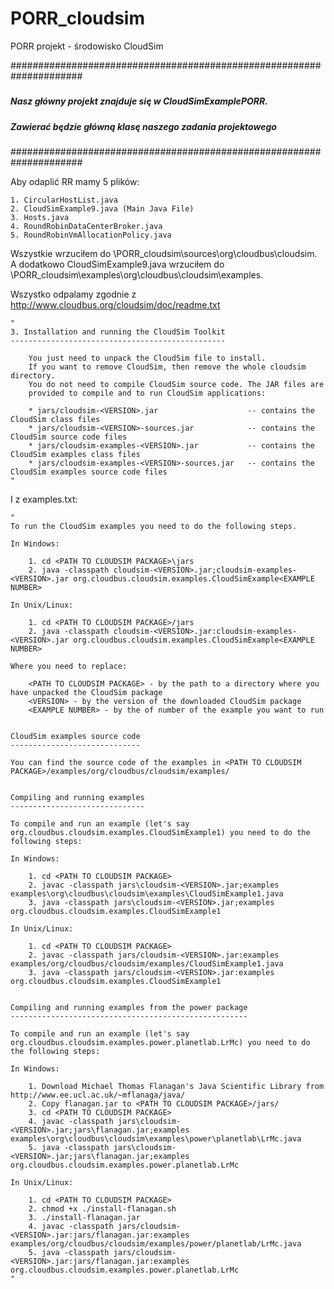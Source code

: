 # PORR_cloudsim
PORR projekt - środowisko CloudSim

#####################################################################
#####                                                           #####
##### Nasz główny projekt znajduje się w CloudSimExamplePORR.   #####
##### Zawierać będzie główną klasę naszego zadania projektowego #####
#####                                                           #####
#####################################################################


Aby odaplić RR mamy 5 plików: 

    1. CircularHostList.java
    2. CloudSimExample9.java (Main Java File)
    3. Hosts.java
    4. RoundRobinDataCenterBroker.java
    5. RoundRobinVmAllocationPolicy.java

Wszystkie wrzuciłem do \PORR_cloudsim\sources\org\cloudbus\cloudsim.
A dodatkowo CloudSimExample9.java wrzuciłem do \PORR_cloudsim\examples\org\cloudbus\cloudsim\examples.

Wszystko odpalamy zgodnie z http://www.cloudbus.org/cloudsim/doc/readme.txt

	"
	3. Installation and running the CloudSim Toolkit
	------------------------------------------------
	
		You just need to unpack the CloudSim file to install.
		If you want to remove CloudSim, then remove the whole cloudsim directory.
		You do not need to compile CloudSim source code. The JAR files are
		provided to compile and to run CloudSim applications:
	
		* jars/cloudsim-<VERSION>.jar                    -- contains the CloudSim class files
		* jars/cloudsim-<VERSION>-sources.jar            -- contains the CloudSim source code files
		* jars/cloudsim-examples-<VERSION>.jar           -- contains the CloudSim examples class files
		* jars/cloudsim-examples-<VERSION>-sources.jar   -- contains the CloudSim examples source code files
	"

I z examples.txt:

	"
	To run the CloudSim examples you need to do the following steps.

	In Windows:

		1. cd <PATH TO CLOUDSIM PACKAGE>\jars
		2. java -classpath cloudsim-<VERSION>.jar;cloudsim-examples-<VERSION>.jar org.cloudbus.cloudsim.examples.CloudSimExample<EXAMPLE NUMBER>

	In Unix/Linux:

		1. cd <PATH TO CLOUDSIM PACKAGE>/jars
		2. java -classpath cloudsim-<VERSION>.jar:cloudsim-examples-<VERSION>.jar org.cloudbus.cloudsim.examples.CloudSimExample<EXAMPLE NUMBER>

	Where you need to replace:

		<PATH TO CLOUDSIM PACKAGE> - by the path to a directory where you have unpacked the CloudSim package
		<VERSION> - by the version of the downloaded CloudSim package
		<EXAMPLE NUMBER> - by the of number of the example you want to run


	CloudSim examples source code
	-----------------------------

	You can find the source code of the examples in <PATH TO CLOUDSIM PACKAGE>/examples/org/cloudbus/cloudsim/examples/


	Compiling and running examples
	------------------------------

	To compile and run an example (let's say org.cloudbus.cloudsim.examples.CloudSimExample1) you need to do the following steps:

	In Windows:

		1. cd <PATH TO CLOUDSIM PACKAGE>
		2. javac -classpath jars\cloudsim-<VERSION>.jar;examples examples\org\cloudbus\cloudsim\examples\CloudSimExample1.java
		3. java -classpath jars\cloudsim-<VERSION>.jar;examples org.cloudbus.cloudsim.examples.CloudSimExample1

	In Unix/Linux:

		1. cd <PATH TO CLOUDSIM PACKAGE>
		2. javac -classpath jars/cloudsim-<VERSION>.jar:examples examples/org/cloudbus/cloudsim/examples/CloudSimExample1.java
		3. java -classpath jars/cloudsim-<VERSION>.jar:examples org.cloudbus.cloudsim.examples.CloudSimExample1


	Compiling and running examples from the power package
	-----------------------------------------------------

	To compile and run an example (let's say org.cloudbus.cloudsim.examples.power.planetlab.LrMc) you need to do the following steps:

	In Windows:

		1. Download Michael Thomas Flanagan's Java Scientific Library from http://www.ee.ucl.ac.uk/~mflanaga/java/
		2. Copy flanagan.jar to <PATH TO CLOUDSIM PACKAGE>/jars/
		3. cd <PATH TO CLOUDSIM PACKAGE>
		4. javac -classpath jars\cloudsim-<VERSION>.jar;jars\flanagan.jar;examples examples\org\cloudbus\cloudsim\examples\power\planetlab\LrMc.java
		5. java -classpath jars\cloudsim-<VERSION>.jar;jars\flanagan.jar;examples org.cloudbus.cloudsim.examples.power.planetlab.LrMc

	In Unix/Linux:

		1. cd <PATH TO CLOUDSIM PACKAGE>
		2. chmod +x ./install-flanagan.sh
		3. ./install-flanagan.jar
		4. javac -classpath jars/cloudsim-<VERSION>.jar:jars/flanagan.jar:examples examples/org/cloudbus/cloudsim/examples/power/planetlab/LrMc.java
		5. java -classpath jars/cloudsim-<VERSION>.jar:jars/flanagan.jar:examples org.cloudbus.cloudsim.examples.power.planetlab.LrMc
	"
